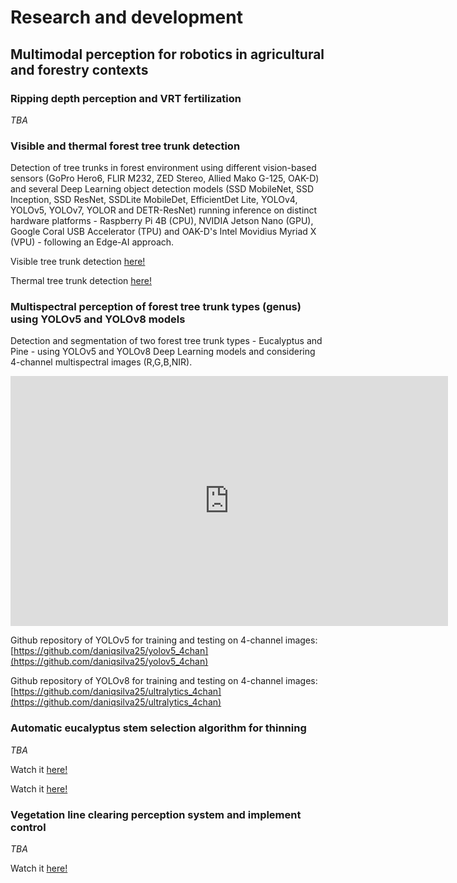 # Research and development

## Multimodal perception for robotics in agricultural and forestry contexts


### Ripping depth perception and VRT fertilization

_TBA_


### Visible and thermal forest tree trunk detection

Detection of tree trunks in forest environment using different vision-based sensors (GoPro Hero6, FLIR M232, ZED Stereo, Allied Mako G-125, OAK-D) and several Deep Learning object detection models (SSD MobileNet, SSD Inception, SSD ResNet, SSDLite MobileDet, EfficientDet Lite, YOLOv4, YOLOv5, YOLOv7, YOLOR and DETR-ResNet) running inference on distinct hardware platforms - Raspberry Pi 4B (CPU), NVIDIA Jetson Nano (GPU), Google Coral USB Accelerator (TPU) and OAK-D's Intel Movidius Myriad X (VPU) - following an Edge-AI approach.

Visible tree trunk detection <a href="https://inesctecpt-my.sharepoint.com/:v:/g/personal/daniel_q_silva_office365_inesctec_pt/EYApI9R-i9NFpBXgOGOh3ngBtO7fAwlEuJSfl8mVV3wp5A?nav=eyJyZWZlcnJhbEluZm8iOnsicmVmZXJyYWxBcHAiOiJPbmVEcml2ZUZvckJ1c2luZXNzIiwicmVmZXJyYWxBcHBQbGF0Zm9ybSI6IldlYiIsInJlZmVycmFsTW9kZSI6InZpZXciLCJyZWZlcnJhbFZpZXciOiJNeUZpbGVzTGlua0NvcHkifX0&e=cM8rNA" target="_blank">here!</a>

Thermal tree trunk detection <a href="https://inesctecpt-my.sharepoint.com/:v:/g/personal/daniel_q_silva_office365_inesctec_pt/EWuYXOAL5BZJqID9HeXZNLQB0rs-HqenpOAoMme0L_RBMg?nav=eyJyZWZlcnJhbEluZm8iOnsicmVmZXJyYWxBcHAiOiJPbmVEcml2ZUZvckJ1c2luZXNzIiwicmVmZXJyYWxBcHBQbGF0Zm9ybSI6IldlYiIsInJlZmVycmFsTW9kZSI6InZpZXciLCJyZWZlcnJhbFZpZXciOiJNeUZpbGVzTGlua0NvcHkifX0&e=boVZNd" target="_blank">here!</a>


### Multispectral perception of forest tree trunk types (genus) using YOLOv5 and YOLOv8 models

Detection and segmentation of two forest tree trunk types - Eucalyptus and Pine - using YOLOv5 and YOLOv8 Deep Learning models and considering 4-channel multispectral images (R,G,B,NIR).

<iframe src="https://www.linkedin.com/embed/feed/update/urn:li:ugcPost:7232755011095584768?compact=1" height="400" width="700" frameborder="0" allowfullscreen></iframe>

Github repository of YOLOv5 for training and testing on 4-channel images: [https://github.com/daniqsilva25/yolov5_4chan](https://github.com/daniqsilva25/yolov5_4chan)

Github repository of YOLOv8 for training and testing on 4-channel images: [https://github.com/daniqsilva25/ultralytics_4chan](https://github.com/daniqsilva25/ultralytics_4chan)


### Automatic eucalyptus stem selection algorithm for thinning

_TBA_

Watch it <a href="https://inesctecpt-my.sharepoint.com/:v:/g/personal/daniel_q_silva_office365_inesctec_pt/EawxGreoPdRIg4Aen4sdOvABdB2Nh81kS_aiiZU_zC2ZQQ" target="_blank">here!</a>

Watch it <a href="https://inesctecpt-my.sharepoint.com/:v:/g/personal/daniel_q_silva_office365_inesctec_pt/EXx2a8ctb3JNiOvSn1mbQjwBAZdj5Ust8DOjnlDNQ6TviQ" target="_blank">here!</a>


### Vegetation line clearing perception system and implement control

_TBA_

Watch it <a href="https://inesctecpt-my.sharepoint.com/:v:/g/personal/daniel_q_silva_office365_inesctec_pt/EX92o5kHFThLvmIvJdArWKEBYqxh4b4tryQrvgQrq8QPYg" target="_blank">here!</a>


